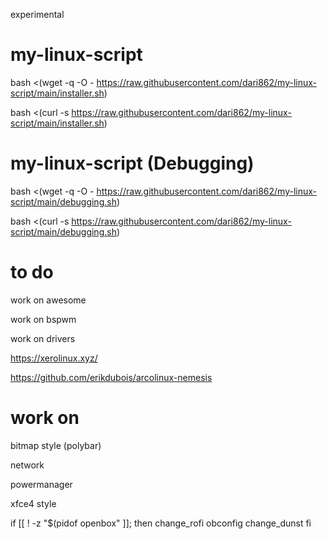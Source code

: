 experimental

# my-linux-script

bash <(wget -q -O - https://raw.githubusercontent.com/dari862/my-linux-script/main/installer.sh)

bash <(curl -s https://raw.githubusercontent.com/dari862/my-linux-script/main/installer.sh)

# my-linux-script (Debugging)

bash <(wget -q -O - https://raw.githubusercontent.com/dari862/my-linux-script/main/debugging.sh)

bash <(curl -s https://raw.githubusercontent.com/dari862/my-linux-script/main/debugging.sh)

# to do

work on awesome

work on bspwm

work on drivers

https://xerolinux.xyz/

https://github.com/erikdubois/arcolinux-nemesis

# work on

bitmap style (polybar)

network

powermanager

xfce4 style

if [[ ! -z "$(pidof openbox" ]]; then
  change_rofi 
  obconfig 
  change_dunst 
fi

